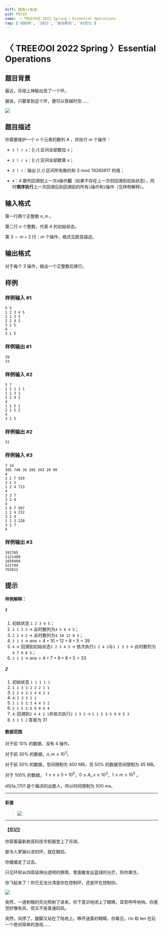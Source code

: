```yaml
---
diff: 提高+/省选-
pid: P8310
name: 〈 TREEのOI 2022 Spring 〉Essential Operations
tag: ['线段树', '2022', '洛谷原创', 'O2优化']
---
```

# 〈 TREEのOI 2022 Spring 〉Essential Operations
## 题目背景

最近，月球上神秘出现了一个环。

据说，只要拿到这个环，便可以穿越时空……

![](https://tse1-mm.cn.bing.net/th/id/R-C.a57722cfcdec7e164113680dbf6a0403?rik=eVL5ObGthJQrqw&riu=http%3a%2f%2fimg2.diglog.com%2fimg%2f2021%2f1%2f79df8c71177d1b9035a179506645955b.jpg&ehk=yzECJQeeeiBu9KQrax2R7VjKNVzhg2XI1z0ykNOEx2g%3d&risl=&pid=ImgRaw&r=0)
## 题目描述

你需要维护一个 $n$ 个元素的数列 $A$ ，并执行 $m$ 个操作：

- `1 l r x`：$[l,r]$ 区间全部数加 $x$；

- `2 l r x`：$[l,r]$ 区间全部数乘 $x$；

- `3 l r`：输出 $[l,r]$ 区间所有数的和 $S \bmod 19260817$ 的值；

- `4`：$A$ 数列回溯到上一次`4`操作**前**（如果不存在上一次则回溯到初始状态），同时**倒序执行**上一次回溯后到回溯前的所有`1`操作和`2`操作（见样例解释）。
## 输入格式

第一行两个正整数 $n,m$ 。

第二行 $n$ 个整数，代表 $A$ 的初始状态。

第 $3\sim m+2$ 行：$m$ 个操作，格式见题目描述。
## 输出格式

对于每个 $3$ 操作，输出一个正整数后换行。
## 样例

### 样例输入 #1
```
5 5
1 2 3 4 5
1 1 3 3
2 2 4 2
3 1 5
4
3 1 5
```
### 样例输出 #1
```
39
33
```
### 样例输入 #2
```
5 7
1 1 1 1 1
1 1 3 1
2 2 4 2
4
1 1 5 1
2 1 5 2
4
3 1 5
```
### 样例输出 #2
```
31
```
### 样例输入 #3
```
7 14
305 740 36 205 343 20 90 
4
2 2 7 529
3 1 2
1 2 4 713
4
3 3 7
3 2 4
4
1 6 7 597
1 1 4 232
3 2 4
1 1 3 220
3 1 7
4
```
### 样例输出 #3
```
391765
1121480
1650480
521784
763812
```
## 提示

#### 样例解释：

##### 1

1. 初始状态 `1 2 3 4 5`；
2. `1 1 3 3` -> 此时数列为`4 5 6 4 5`；
3. `2 2 4 2` -> 此时数列为`4 10 12 8 5`；
4. `3 1 5` -> $ans=4+10+12+8+5=39$
5. `4` -> 回溯到初始状态`1 2 3 4 5` -> 依次执行`2 2 4 2`与`1 1 3 3` -> 此时数列为`4 7 9 8 5`；
6. `3 1 5` -> $ans=4+7+9+8+5=33$

##### 2

1. 初始状态 `1 1 1 1 1`
2. `1 1 3 1`: `2 2 2 1 1`
3. `2 2 4 2`: `2 4 4 2 1`
4. `4`: `2 3 3 2 1`
5. `1 1 5 1`: `3 4 4 3 2`
6. `2 1 5 2`: `6 8 8 6 4`
7. `4`: 回溯到`2 4 4 2 1`并依次执行`2 1 5 2` -> `1 1 5 1`: `5 9 9 5 3`
8. `3 1 5 2` 答案为 $31$

#### 数据范围

对于前 $10\%$ 的数据，没有 $4$ 操作。

对于前 $30\%$ 的数据，$n,m \le 10^3$。

对于前 $50\%$ 的数据，空间限制为 $400$ MB，另 $50\%$ 的数据空间限制为 $45$ MB。

对于 $100\%$ 的数据， $1 \le n \le 5 \times 10^5$，$0 \le A_i,x \le 10^3$，$1 \le m \le 10^5$ 。

d0j1a_1701 是个煽凉的出题人，所以时间限制为 $500$ ms。

---

#### 彩蛋


> ![](https://cdn.luogu.com.cn/upload/image_hosting/d4pi6qm9.png)


***

#### 【后记】

你穿着最新款高科技宇航服登上了月球。

那令人梦寐以求的环，就在眼前。

你缓缓走了过去。

只见环却从四周延伸出透明的屏障，里面散发出蓝绿的光芒，将你罩住。

你飞起来了！你已无法分清是你在控制环，还是环在控制你。

![](https://cdn.luogu.com.cn/upload/image_hosting/cy4fudx3.png)

突然，一道刺眼的亮光照射了进来，你下意识地闭上了眼睛，耳旁呼呼地响。你感觉好像有风，但又不是普通的风。

突然，风停了。腿脚又站在了陆地上。睁开迷蒙的眼睛，你看见，rin 和 len 在玩一个绝对简单的游戏……
